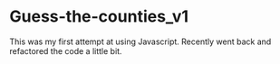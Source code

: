 # Guess-the-counties_v1
This was my first attempt at using Javascript. Recently went back and refactored the code a little bit. 
